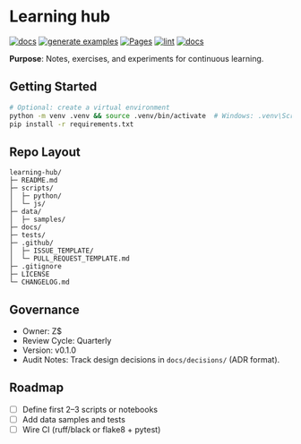# Learning hub 

[![docs](https://github.com/zacharymplace/learning-hub/actions/workflows/docs.yml/badge.svg)](../../actions/workflows/docs.yml)
[![generate examples](https://github.com/zacharymplace/learning-hub/actions/workflows/generate-examples.yml/badge.svg)](../../actions/workflows/generate-examples.yml)
[![Pages](https://img.shields.io/badge/website-live-4c1)](https://zacharymplace.github.io/learning-hub/)
[![lint](https://github.com/zacharymplace/learning-hub/actions/workflows/lint.yml/badge.svg?branch=main)](https://github.com/zacharymplace/learning-hub/actions/workflows/lint.yml)
[![docs](https://github.com/zacharymplace/learning-hub/actions/workflows/docs.yml/badge.svg)](../../actions/workflows/docs.yml)

**Purpose**: Notes, exercises, and experiments for continuous learning.

## Getting Started
```bash
# Optional: create a virtual environment
python -m venv .venv && source .venv/bin/activate  # Windows: .venv\Scripts\activate
pip install -r requirements.txt
```

## Repo Layout
```
learning-hub/
├─ README.md
├─ scripts/
│  ├─ python/
│  └─ js/
├─ data/
│  ├─ samples/
├─ docs/
├─ tests/
├─ .github/
│  ├─ ISSUE_TEMPLATE/
│  └─ PULL_REQUEST_TEMPLATE.md
├─ .gitignore
├─ LICENSE
└─ CHANGELOG.md
```

## Governance
- Owner: Z$
- Review Cycle: Quarterly
- Version: v0.1.0
- Audit Notes: Track design decisions in `docs/decisions/` (ADR format).

## Roadmap
- [ ] Define first 2–3 scripts or notebooks
- [ ] Add data samples and tests
- [ ] Wire CI (ruff/black or flake8 + pytest)
